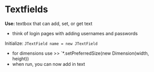 # Textfields 
**Use:** textbox that can add, set, or get text
- think of login pages with adding usernames and passwords 

Initialize: `JTextField name = new JTextField`
- for dimensions use >> `*.setPreferredSize(new Dimension(width, height))
- when run, you can now add in text

